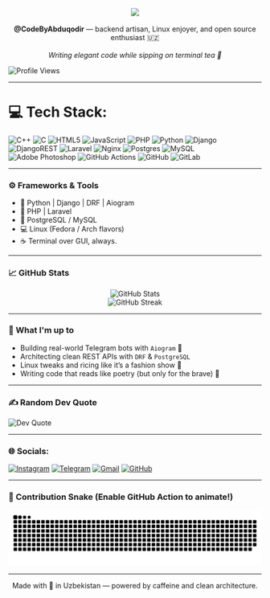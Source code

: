 <p align="center">
  <img src="https://readme-typing-svg.herokuapp.com?font=Fira+Code&weight=500&size=24&pause=1000&center=true&vCenter=true&width=435&lines=Hi+there+%F0%9F%91%8B+I'm+Abduqodir+-+YoruDev;Backend+Engineer+%7C+Linux+Poweruser;Aiogram+botmaker+%7C+DRF+lover;Writing+code+like+poetry+%E2%9C%A8" />
</p>

<p align="center">
  <b>@CodeByAbduqodir</b> — backend artisan, Linux enjoyer, and open source enthusiast 🇺🇿  
  <br><br>
  <i>Writing elegant code while sipping on terminal tea 🍵</i>
</p>


![Profile Views](https://komarev.com/ghpvc/?username=CodeByAbduqodir&style=for-the-badge&color=blueviolet)

---

# 💻 Tech Stack:
![C++](https://img.shields.io/badge/c++-%2300599C.svg?style=for-the-badge&logo=c%2B%2B&logoColor=white) ![C](https://img.shields.io/badge/c-%2300599C.svg?style=for-the-badge&logo=c&logoColor=white) ![HTML5](https://img.shields.io/badge/html5-%23E34F26.svg?style=for-the-badge&logo=html5&logoColor=white) ![JavaScript](https://img.shields.io/badge/javascript-%23323330.svg?style=for-the-badge&logo=javascript&logoColor=%23F7DF1E) ![PHP](https://img.shields.io/badge/php-%23777BB4.svg?style=for-the-badge&logo=php&logoColor=white) ![Python](https://img.shields.io/badge/python-3670A0?style=for-the-badge&logo=python&logoColor=ffdd54) ![Django](https://img.shields.io/badge/django-%23092E20.svg?style=for-the-badge&logo=django&logoColor=white) ![DjangoREST](https://img.shields.io/badge/DJANGO-REST-ff1709?style=for-the-badge&logo=django&logoColor=white&color=ff1709&labelColor=gray) ![Laravel](https://img.shields.io/badge/laravel-%23FF2D20.svg?style=for-the-badge&logo=laravel&logoColor=white) ![Nginx](https://img.shields.io/badge/nginx-%23009639.svg?style=for-the-badge&logo=nginx&logoColor=white) ![Postgres](https://img.shields.io/badge/postgres-%23316192.svg?style=for-the-badge&logo=postgresql&logoColor=white) ![MySQL](https://img.shields.io/badge/mysql-4479A1.svg?style=for-the-badge&logo=mysql&logoColor=white) ![Adobe Photoshop](https://img.shields.io/badge/adobe%20photoshop-%2331A8FF.svg?style=for-the-badge&logo=adobe%20photoshop&logoColor=white) ![GitHub Actions](https://img.shields.io/badge/github%20actions-%232671E5.svg?style=for-the-badge&logo=githubactions&logoColor=white) ![GitHub](https://img.shields.io/badge/github-%23121011.svg?style=for-the-badge&logo=github&logoColor=white) ![GitLab](https://img.shields.io/badge/gitlab-%23181717.svg?style=for-the-badge&logo=gitlab&logoColor=white)

---

### ⚙️ Frameworks & Tools
- 🐍 Python | Django | DRF | Aiogram
- 🐘 PHP | Laravel
- 🧠 PostgreSQL / MySQL
- 💻 Linux (Fedora / Arch flavors)
- ☕ Terminal over GUI, always.

---

### 📈 GitHub Stats
<p align="center">
  <img src="https://github-readme-stats.vercel.app/api?username=CodeByAbduqodir&show_icons=true&theme=tokyonight" alt="GitHub Stats" />
  <br>
  <img src="https://github-readme-streak-stats.herokuapp.com/?user=CodeByAbduqodir&theme=tokyonight" alt="GitHub Streak" />
</p>

---

### 🎯 What I'm up to
- Building real-world Telegram bots with `Aiogram` 🚀  
- Architecting clean REST APIs with `DRF` & `PostgreSQL`  
- Linux tweaks and ricing like it’s a fashion show 🐧  
- Writing code that reads like poetry (but only for the brave) 🧘

---

### ✍️ Random Dev Quote
![Dev Quote](https://quotes-github-readme.vercel.app/api?type=horizontal&theme=tokyonight)

---


### 🌐 Socials:


[![Instagram](https://img.shields.io/badge/Instagram-%23E4405F.svg?logo=Instagram&logoColor=white)](https://instagram.com/justabduqodir)
[![Telegram](https://img.shields.io/badge/Telegram-2CA5E0.svg?logo=Telegram&logoColor=white)](https://t.me/PHPioneer)
[![Gmail](https://img.shields.io/badge/Gmail-D14836.svg?logo=Gmail&logoColor=white)](mailto:alrgmw@google.com)
[![GitHub](https://img.shields.io/badge/GitHub-181717.svg?logo=GitHub&logoColor=white)](https://github.com/CodeByAbduqodir)


---

### 🐍 Contribution Snake (Enable GitHub Action to animate!)
<p align="center">
  <img src="https://raw.githubusercontent.com/CodeByAbduqodir/CodeByAbduqodir/output/github-contribution-grid-snake.svg" />
</p>

---

<p align="center">
  Made with 💚 in Uzbekistan — powered by caffeine and clean architecture.
</p>
